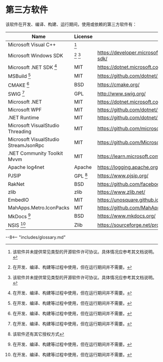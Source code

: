 # 第三方软件

该软件在开发、编译、构建、运行期间，使用或依赖的第三方软件有：

|                 Name                 |  License  |                             Web Site                             |
| ------------------------------------ | --------- | ---------------------------------------------------------------- |
| Microsoft Visual C++                 | [^2]      |                                                                  |
| Microsoft Windows SDK                | [^1] [^2] | <https://developer.microsoft.com/windows/downloads/windows-sdk/> |
| Microsoft .NET SDK [^1]              | MIT       | <https://dotnet.microsoft.com/>                                  |
| MSBuild [^1]                         | MIT       | <https://github.com/dotnet/msbuild>                              |
| CMAKE [^1]                           | BSD       | <https://cmake.org/>                                             |
| SWIG [^1]                            | GPL       | <http://www.swig.org/>                                           |
| Microsoft .NET                       | MIT       | <https://dotnet.microsoft.com/>                                  |
| Microsoft WPF                        | MIT       | <https://github.com/dotnet/wpf>                                  |
| .NET Runtime                         | MIT       | <https://github.com/dotnet/runtime>                              |
| Microsoft VisualStudio Threading     | MIT       | <https://github.com/microsoft/vs-threading>                      |
| Microsoft VisualStudio StreamJsonRpc | MIT       | <https://github.com/Microsoft/vs-streamjsonrpc>                  |
| .NET Community Toolkit Mvvm          | MIT       | <https://learn.microsoft.com/dotnet/communitytoolkit/mvvm/>      |
| Apache log4net                       | Apache    | <https://logging.apache.org/log4net/>                            |
| PJSIP                                | GPL [^3]  | <https://www.pjsip.org/>                                         |
| RakNet                               | BSD       | <https://github.com/facebookarchive/RakNet>                      |
| zlib                                 | zlib      | <https://www.zlib.net/>                                          |
| EmbedIO                              | MIT       | <https://unosquare.github.io/embedio/>                           |
| MahApps.Metro.IconPacks              | MIT       | <https://github.com/MahApps/MahApps.Metro.IconPacks>             |
| MkDocs [^1]                          | BSD       | <https://www.mkdocs.org/>                                        |
| NSIS [^1]                            | Zlib      | <https://sourceforge.net/projects/nsis/>                         |

[^1]: 在开发、编译、构建等过程中使用，但在运行期间并不需要。
[^2]: 该软件并未提供常见类型的开源软件许可协议。具体情况应参考其文档说明。
[^3]: 该软件还有其它授权方式

--8<-- "includes/glossary.md"
